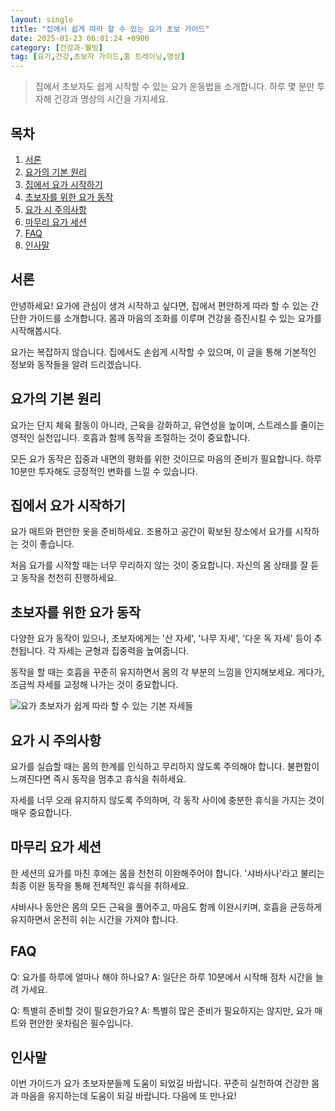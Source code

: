 ```yaml
---
layout: single
title: "집에서 쉽게 따라 할 수 있는 요가 초보 가이드"
date: 2025-01-23 06:01:24 +0900
category: [건강과-웰빙]
tag: [요가,건강,초보자 가이드,홈 트레이닝,명상]
---
```

  
> 집에서 초보자도 쉽게 시작할 수 있는 요가 운동법을 소개합니다. 하루 몇 분만 투자해 건강과 명상의 시간을 가지세요.

## 목차
1. [서론](#서론)
2. [요가의 기본 원리](#요가의-기본-원리)
3. [집에서 요가 시작하기](#집에서-요가-시작하기)
4. [초보자를 위한 요가 동작](#초보자를-위한-요가-동작)
5. [요가 시 주의사항](#요가-시-주의사항)
6. [마무리 요가 세션](#마무리-요가-세션)
7. [FAQ](#faq)
8. [인사말](#인사말)

## 서론

안녕하세요! 요가에 관심이 생겨 시작하고 싶다면, 집에서 편안하게 따라 할 수 있는 간단한 가이드를 소개합니다. 몸과 마음의 조화를 이루며 건강을 증진시킬 수 있는 요가를 시작해봅시다.


요가는 복잡하지 않습니다. 집에서도 손쉽게 시작할 수 있으며, 이 글을 통해 기본적인 정보와 동작들을 알려 드리겠습니다.



## 요가의 기본 원리

요가는 단지 체육 활동이 아니라, 근육을 강화하고, 유연성을 높이며, 스트레스를 줄이는 영적인 실천입니다. 호흡과 함께 동작을 조절하는 것이 중요합니다.


모든 요가 동작은 집중과 내면의 평화를 위한 것이므로 마음의 준비가 필요합니다. 하루 10분만 투자해도 긍정적인 변화를 느낄 수 있습니다.



## 집에서 요가 시작하기

요가 매트와 편안한 옷을 준비하세요. 조용하고 공간이 확보된 장소에서 요가를 시작하는 것이 좋습니다.


처음 요가를 시작할 때는 너무 무리하지 않는 것이 중요합니다. 자신의 몸 상태를 잘 듣고 동작을 천천히 진행하세요.



## 초보자를 위한 요가 동작

다양한 요가 동작이 있으나, 초보자에게는 '산 자세', '나무 자세', '다운 독 자세' 등이 추천됩니다. 각 자세는 균형과 집중력을 높여줍니다.


동작을 할 때는 호흡을 꾸준히 유지하면서 몸의 각 부분의 느낌을 인지해보세요. 게다가, 조금씩 자세를 교정해 나가는 것이 중요합니다.


![요가 초보자가 쉽게 따라 할 수 있는 기본 자세들](https://i.ibb.co/Y7XxGbC/d-Yw7l-EZFk4-ROr-Y7s-Rh-SCq4.png)



## 요가 시 주의사항

요가를 실습할 때는 몸의 한계를 인식하고 무리하지 않도록 주의해야 합니다. 불편함이 느껴진다면 즉시 동작을 멈추고 휴식을 취하세요.


자세를 너무 오래 유지하지 않도록 주의하며, 각 동작 사이에 충분한 휴식을 가지는 것이 매우 중요합니다.



## 마무리 요가 세션

한 세션의 요가를 마친 후에는 몸을 천천히 이완해주어야 합니다. '샤바사나'라고 불리는 최종 이완 동작을 통해 전체적인 휴식을 취하세요.


샤바사나 동안은 몸의 모든 근육을 풀어주고, 마음도 함께 이완시키며, 호흡을 균등하게 유지하면서 온전히 쉬는 시간을 가져야 합니다.



## FAQ

Q: 요가를 하루에 얼마나 해야 하나요? A: 일단은 하루 10분에서 시작해 점차 시간을 늘려 가세요.


Q: 특별히 준비할 것이 필요한가요? A: 특별히 많은 준비가 필요하지는 않지만, 요가 매트와 편안한 옷차림은 필수입니다.



## 인사말

이번 가이드가 요가 초보자분들께 도움이 되었길 바랍니다. 꾸준히 실천하여 건강한 몸과 마음을 유지하는데 도움이 되길 바랍니다. 다음에 또 만나요!

